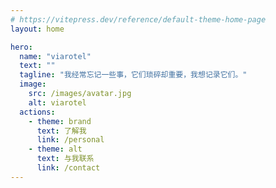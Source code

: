 ```yaml
---
# https://vitepress.dev/reference/default-theme-home-page
layout: home

hero:
  name: "viarotel"
  text: ""
  tagline: "我经常忘记一些事，它们琐碎却重要，我想记录它们。"
  image:
    src: /images/avatar.jpg
    alt: viarotel
  actions:
    - theme: brand
      text: 了解我
      link: /personal
    - theme: alt
      text: 与我联系
      link: /contact
---
```


<script setup>
  import ViaFeatures from '@/components/ViaFeatures/index.vue'
</script>

<ViaFeatures/>